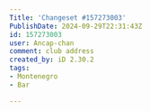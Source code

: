 ```yaml
---
Title: 'Changeset #157273003'
PublishDate: 2024-09-29T22:31:43Z
id: 157273003
user: Ancap-chan
comment: club address
created_by: iD 2.30.2
tags:
- Montenegro
- Bar

---
```

